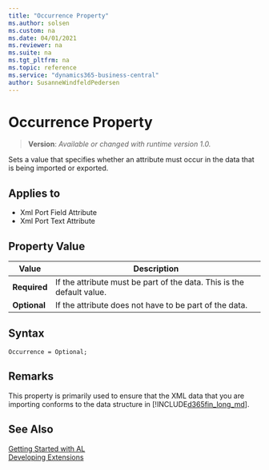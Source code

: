 ```yaml
---
title: "Occurrence Property"
ms.author: solsen
ms.custom: na
ms.date: 04/01/2021
ms.reviewer: na
ms.suite: na
ms.tgt_pltfrm: na
ms.topic: reference
ms.service: "dynamics365-business-central"
author: SusanneWindfeldPedersen
---
```

[//]: # (START>DO_NOT_EDIT)
[//]: # (IMPORTANT:Do not edit any of the content between here and the END>DO_NOT_EDIT.)
[//]: # (Any modifications should be made in the .xml files in the ModernDev repo.)
# Occurrence Property
> **Version**: _Available or changed with runtime version 1.0._

Sets a value that specifies whether an attribute must occur in the data that is being imported or exported.

## Applies to
-   Xml Port Field Attribute
-   Xml Port Text Attribute

## Property Value

|Value|Description|
|-----------|---------------------------------------|
|**Required**|If the attribute must be part of the data. This is the default value.|
|**Optional**|If the attribute does not have to be part of the data.|

[//]: # (IMPORTANT: END>DO_NOT_EDIT)


## Syntax

```AL
Occurrence = Optional;
```
  
## Remarks  

This property is primarily used to ensure that the XML data that you are importing conforms to the data structure in [!INCLUDE[d365fin_long_md](../includes/d365fin_long_md.md)].  
  
## See Also  
[Getting Started with AL](../devenv-get-started.md)  
[Developing Extensions](../devenv-dev-overview.md)  